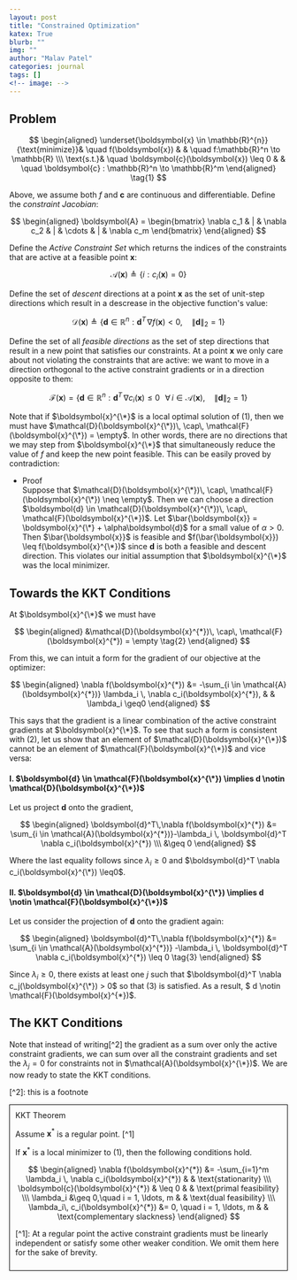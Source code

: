 ```yaml
---
layout: post
title: "Constrained Optimization"
katex: True
blurb: ""
img: ""
author: "Malav Patel"
categories: journal
tags: []
<!-- image: -->
---
```


## Problem

$$
\begin{aligned}
 \underset{\boldsymbol{x} \in \mathbb{R}^{n}}{\text{minimize}}& \quad f(\boldsymbol{x}) & & \quad f:\mathbb{R}^n \to \mathbb{R} \\\ 
 \text{s.t.}& \quad \boldsymbol{c}(\boldsymbol{x}) \leq 0 & & \quad \boldsymbol{c} : \mathbb{R}^n \to \mathbb{R}^m
\end{aligned} \tag{1}
$$

Above, we assume both $f$ and $\boldsymbol{c}$ are continuous and differentiable. Define the *constraint Jacobian*:

$$
\begin{aligned}
    \boldsymbol{A} = \begin{bmatrix}
    \nabla c_1 & | &  \nabla c_2 & | & \cdots & | & \nabla c_m
\end{bmatrix}
\end{aligned}
$$

Define the *Active Constraint Set* which returns the indices of the constraints that are active at a feasible point $\boldsymbol{x}$:

$$
\mathcal{A}(\boldsymbol{x}) \triangleq \{i : c_i(\boldsymbol{x}) = 0\}
$$

Define the set of *descent* directions at a point $\boldsymbol{x}$ as the set of unit-step directions which result in a descrease in the objective function's value:

$$
\mathcal{D}(\boldsymbol{x}) \triangleq \{\boldsymbol{d} \in \mathbb{R}^n : \boldsymbol{d}^T\,\nabla f(\boldsymbol{x}) < 0, \quad \lVert \boldsymbol{d}\rVert_2 = 1\}
$$

Define the set of all *feasible directions* as the set of step directions that result in a new point that satisfies our constraints. At a point $\boldsymbol{x}$ we only care about not violating the constraints that are active: we want to move in a direction orthogonal to the active constraint gradients or in a direction opposite to them:

$$
\mathcal{F}(\boldsymbol{x}) = \{\boldsymbol{d}\in \mathbb{R}^n : \boldsymbol{d}^T \, \nabla c_i(\boldsymbol{x}) \leq 0 \, \, \, \,\forall\, i \in \mathcal{A}(\boldsymbol{x}), \quad \lVert \boldsymbol{d}\rVert_2 = 1\}
$$

Note that if $\boldsymbol{x}^{\*}$ is a local optimal solution of (1), then we must have $\mathcal{D}(\boldsymbol{x}^{\*})\, \cap\, \mathcal{F}(\boldsymbol{x}^{\*}) = \empty$. In other words, there are no directions that we may step from $\boldsymbol{x}^{\*}$ that simultaneously reduce the value of $f$ and keep the new point feasible. This can be easily proved by contradiction:
- Proof <br>
  Suppose that $\mathcal{D}(\boldsymbol{x}^{\*})\, \cap\, \mathcal{F}(\boldsymbol{x}^{\*}) \neq \empty$. Then we can choose a direction $\boldsymbol{d} \in \mathcal{D}(\boldsymbol{x}^{\*})\, \cap\, \mathcal{F}(\boldsymbol{x}^{\*})$. Let $\bar{\boldsymbol{x}} = \boldsymbol{x}^{\*} + \alpha\boldsymbol{d}$ for a small value of $\alpha > 0$. Then $\bar{\boldsymbol{x}}$ is feasible and $f(\bar{\boldsymbol{x}}) \leq f(\boldsymbol{x}^{\*})$ since $\boldsymbol{d}$ is both a feasible and descent direction. This violates our initial assumption that $\boldsymbol{x}^{\*}$ was the local minimizer.

## Towards the KKT Conditions
At $\boldsymbol{x}^{\*}$ we must have

$$
\begin{aligned}
&\mathcal{D}(\boldsymbol{x}^{*})\, \cap\, \mathcal{F}(\boldsymbol{x}^{*}) = \empty \tag{2}
\end{aligned} 
$$

From this, we can intuit a form for the gradient of our objective at the optimizer:

$$
\begin{aligned}
   \nabla f(\boldsymbol{x}^{*}) &= -\sum_{i \in \mathcal{A}(\boldsymbol{x}^{*})} \lambda_i \, \nabla c_i(\boldsymbol{x}^{*}), & & \lambda_i \geq0
\end{aligned}
$$

This says that the gradient is a linear combination of the active constraint gradients at $\boldsymbol{x}^{\*}$. To see that such a form is consistent with (2), let us show that an element of $\mathcal{D}(\boldsymbol{x}^{\*})$ cannot be an element of $\mathcal{F}(\boldsymbol{x}^{\*})$ and vice versa:

#### I. $\boldsymbol{d} \in \mathcal{F}(\boldsymbol{x}^{\*}) \implies d \notin \mathcal{D}(\boldsymbol{x}^{\*})$ 

Let us project $\boldsymbol{d}$ onto the gradient,

$$
\begin{aligned}
  \boldsymbol{d}^T\,\nabla f(\boldsymbol{x}^{*}) 
  &= \sum_{i \in \mathcal{A}(\boldsymbol{x}^{*})}-\lambda_i \, \boldsymbol{d}^T \nabla c_i(\boldsymbol{x}^{*}) \\\ 
  &\geq 0
\end{aligned}
$$

Where the last equality follows since $\lambda_i \geq 0$ and $\boldsymbol{d}^T \nabla c_i(\boldsymbol{x}^{\*}) \leq0$.

#### II. $\boldsymbol{d} \in \mathcal{D}(\boldsymbol{x}^{\*}) \implies d \notin \mathcal{F}(\boldsymbol{x}^{\*})$

Let us consider the projection of $\boldsymbol{d}$ onto the gradient again:

$$
\begin{aligned}
  \boldsymbol{d}^T\,\nabla f(\boldsymbol{x}^{*}) 
  &= \sum_{i \in \mathcal{A}(\boldsymbol{x}^{*})} -\lambda_i \, \boldsymbol{d}^T \nabla c_i(\boldsymbol{x}^{*})
  \leq 0 \tag{3}
\end{aligned} 
$$

Since $\lambda_i \geq 0$, there exists at least one $j$ such that $\boldsymbol{d}^T \nabla c_j(\boldsymbol{x}^{\*}) > 0$ so that (3) is satisfied. As a result, $ d \notin \mathcal{F}(\boldsymbol{x}^{\*})$.

## The KKT Conditions
Note that instead of writing\[^2\] the gradient as a sum over only the active constraint gradients, we can sum over all the constraint gradients and set the $\lambda_j = 0$ for constraints not in $\mathcal{A}(\boldsymbol{x}^{\*})$. We are now ready to state the KKT conditions.

\[^2\]: this is a footnote

<div style="border: 1px solid black; padding: 10px;">
  KKT Theorem <br>

  Assume $\boldsymbol{x}^{*}$ is a regular point. \[^1\] <br>

  If $\boldsymbol{x}^{*}$ is a local minimizer to (1), then the following conditions hold.

  $$
    \begin{aligned}
      \nabla f(\boldsymbol{x}^{*}) &= -\sum_{i=1}^m \lambda_i \, \nabla c_i(\boldsymbol{x}^{*}) & & \text{stationarity} \\\ 
      \boldsymbol{c}(\boldsymbol{x}^{*}) & \leq 0 & & \text{primal feasibility} \\\ 
      \lambda_i &\geq 0,\quad i = 1, \ldots, m & & \text{dual feasibility} \\\ 
      \lambda_i\, c_i(\boldsymbol{x}^{*}) &= 0, \quad i = 1, \ldots, m & & \text{complementary slackness}
    \end{aligned}
  $$

  \[^1\]: At a regular point the active constraint gradients must be linearly independent or satisfy some other weaker condition. We omit them here for the sake of brevity.
</div>